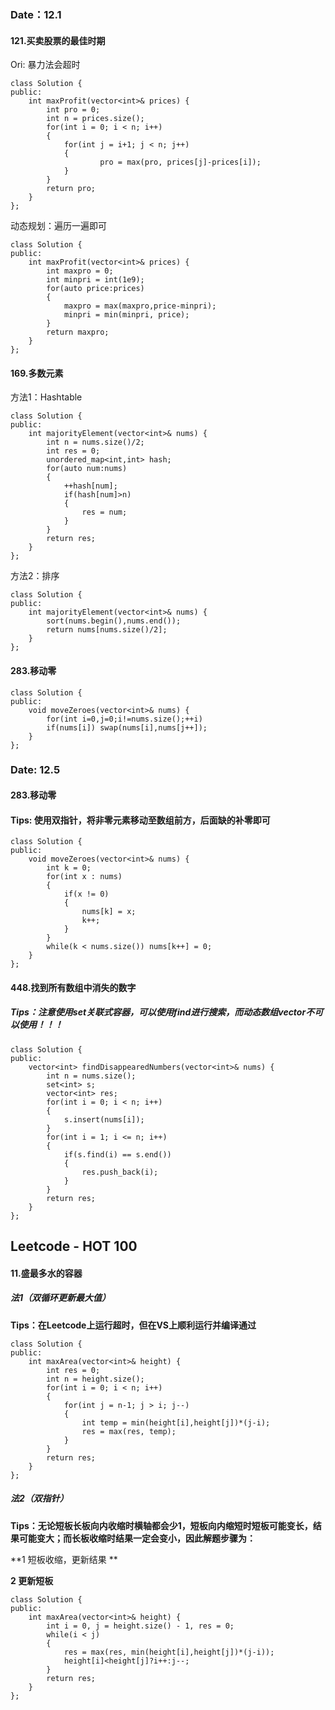 ### Date：12.1

#### 121.买卖股票的最佳时期

Ori: 暴力法会超时

```
class Solution {
public:
    int maxProfit(vector<int>& prices) {
        int pro = 0;
        int n = prices.size();
        for(int i = 0; i < n; i++)
        {
            for(int j = i+1; j < n; j++)
            {
                    pro = max(pro, prices[j]-prices[i]);
            }
        }
        return pro;
    }
};
```

动态规划：遍历一遍即可

```
class Solution {
public:
    int maxProfit(vector<int>& prices) {
        int maxpro = 0;
        int minpri = int(1e9);
        for(auto price:prices)
        {
            maxpro = max(maxpro,price-minpri);
            minpri = min(minpri, price);
        }
        return maxpro;
    }
};
```



#### 169.多数元素

方法1：Hashtable

```
class Solution {
public:
    int majorityElement(vector<int>& nums) {
        int n = nums.size()/2;
        int res = 0;
        unordered_map<int,int> hash;
        for(auto num:nums)
        {
            ++hash[num];
            if(hash[num]>n)
            {
                res = num;
            }
        }
        return res;
    }
};
```

方法2：排序

```
class Solution {
public:
    int majorityElement(vector<int>& nums) {
        sort(nums.begin(),nums.end());
        return nums[nums.size()/2];
    }
};
```



#### 283.移动零

```
class Solution {
public:
    void moveZeroes(vector<int>& nums) {
		for(int i=0,j=0;i!=nums.size();++i) 
		if(nums[i]) swap(nums[i],nums[j++]);
    }
};
```

### Date: 12.5
#### 283.移动零
#### Tips: 使用双指针，将非零元素移动至数组前方，后面缺的补零即可
```
class Solution {
public:
    void moveZeroes(vector<int>& nums) {
        int k = 0;
        for(int x : nums)
        {
            if(x != 0)
            {
                nums[k] = x;
                k++;
            }
        }
        while(k < nums.size()) nums[k++] = 0;
    }
};
```

#### 448.找到所有数组中消失的数字
##### Tips：注意使用set关联式容器，可以使用find进行搜索，而动态数组vector不可以使用！！！
```
class Solution {
public:
    vector<int> findDisappearedNumbers(vector<int>& nums) {
        int n = nums.size();
        set<int> s;
        vector<int> res;
        for(int i = 0; i < n; i++)
        {
            s.insert(nums[i]);
        }
        for(int i = 1; i <= n; i++)
        {
            if(s.find(i) == s.end())
            {
                res.push_back(i);
            }
        }
        return res;
    }
};
```

## Leetcode - HOT 100

#### 11.盛最多水的容器

##### 法1（双循环更新最大值）

**Tips：在Leetcode上运行超时，但在VS上顺利运行并编译通过**

```
class Solution {
public:
    int maxArea(vector<int>& height) {
        int res = 0;
        int n = height.size();
        for(int i = 0; i < n; i++)
        {
            for(int j = n-1; j > i; j--)
            {
                int temp = min(height[i],height[j])*(j-i);
                res = max(res, temp);
            }
        }
        return res;
    }
};
```



##### 法2（双指针）

**Tips：无论短板长板向内收缩时横轴都会少1，短板向内缩短时短板可能变长，结果可能变大；而长板收缩时结果一定会变小，因此解题步骤为：**

**1 短板收缩，更新结果  **

**2 更新短板**

```
class Solution {
public:
    int maxArea(vector<int>& height) {
        int i = 0, j = height.size() - 1, res = 0;
        while(i < j)
        {
            res = max(res, min(height[i],height[j])*(j-i));
            height[i]<height[j]?i++:j--;
        }
        return res;
    }
};
```


